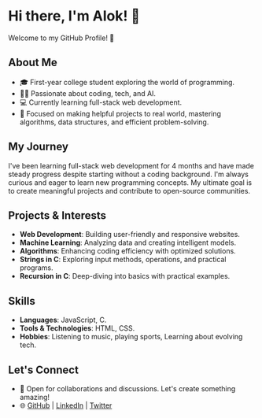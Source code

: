 # Hi there, I'm Alok! 👋

Welcome to my GitHub Profile! 🌟

## About Me

- 🎓 First-year college student exploring the world of programming.
- 👨‍💻 Passionate about coding, tech, and AI.
- 💻 Currently learning full-stack web development.
- 🎯 Focused on making helpful projects to real world, mastering algorithms, data structures, and efficient problem-solving.

## My Journey

I've been learning full-stack web development for 4 months and have made steady progress despite starting without a coding background. I'm always curious and eager to learn new programming concepts. My ultimate goal is to create meaningful projects and contribute to open-source communities.

## Projects & Interests

- **Web Development**: Building user-friendly and responsive websites.
- **Machine Learning**: Analyzing data and creating intelligent models.
- **Algorithms**: Enhancing coding efficiency with optimized solutions.
- **Strings in C**: Exploring input methods, operations, and practical programs.
- **Recursion in C**: Deep-diving into basics with practical examples.

## Skills

- **Languages**: JavaScript, C.
- **Tools & Technologies**: HTML, CSS.
- **Hobbies**: Listening to music, playing sports, Learning about evolving tech.

## Let's Connect

- 💬 Open for collaborations and discussions. Let's create something amazing!
- 🌐 [GitHub](https://github.com/yourusername) | [LinkedIn](https://www.linkedin.com/in/yourusername/) | [Twitter](https://twitter.com/yourusername)



